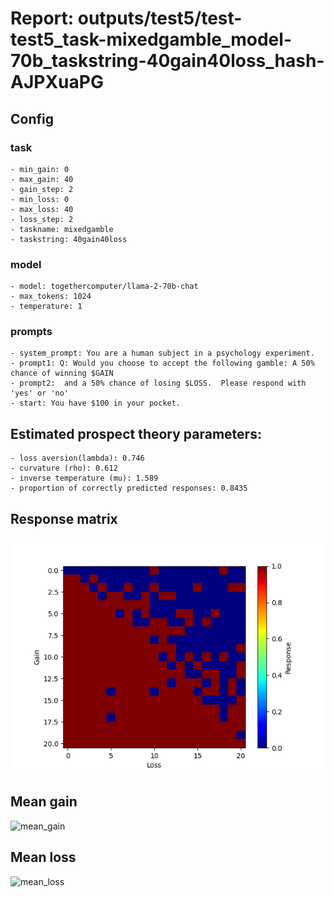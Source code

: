 # Report: outputs/test5/test-test5_task-mixedgamble_model-70b_taskstring-40gain40loss_hash-AJPXuaPG
## Config

### task

    - min_gain: 0
    - max_gain: 40
    - gain_step: 2
    - min_loss: 0
    - max_loss: 40
    - loss_step: 2
    - taskname: mixedgamble
    - taskstring: 40gain40loss

### model

    - model: togethercomputer/llama-2-70b-chat
    - max_tokens: 1024
    - temperature: 1

### prompts

    - system_prompt: You are a human subject in a psychology experiment. 
    - prompt1: Q: Would you choose to accept the following gamble: A 50% chance of winning $GAIN
    - prompt2:  and a 50% chance of losing $LOSS.  Please respond with 'yes' or 'no'
    - start: You have $100 in your pocket. 

## Estimated prospect theory parameters:

    - loss aversion(lambda): 0.746
    - curvature (rho): 0.612
    - inverse temperature (mu): 1.589
    - proportion of correctly predicted responses: 0.8435                    
## Response matrix
![respmat](respmat.png)

## Mean gain
![mean_gain](mean_gain.png)

## Mean loss
![mean_loss](mean_loss.png)

